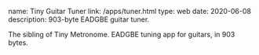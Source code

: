 name: Tiny Guitar Tuner
link: /apps/tuner.html
type: web
date: 2020-06-08
description: 903-byte EADGBE guitar tuner.

The sibling of Tiny Metronome. EADGBE tuning app for guitars, in 903 bytes.
